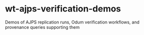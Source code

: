 # wt-ajps-verification-demos
Demos of AJPS replication runs, Odum verification workflows, and provenance queries supporting them
